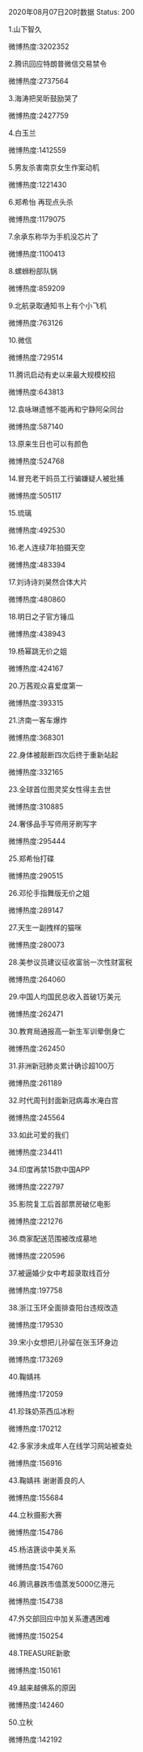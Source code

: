 2020年08月07日20时数据
Status: 200

1.山下智久

微博热度:3202352

2.腾讯回应特朗普微信交易禁令

微博热度:2737564

3.海涛把吴昕鼓励哭了

微博热度:2427759

4.白玉兰

微博热度:1412559

5.男友杀害南京女生作案动机

微博热度:1221430

6.郑希怡 再现点头杀

微博热度:1179075

7.余承东称华为手机没芯片了

微博热度:1100413

8.螺蛳粉部队锅

微博热度:859209

9.北航录取通知书上有个小飞机

微博热度:763126

10.微信

微博热度:729514

11.腾讯启动有史以来最大规模校招

微博热度:643813

12.袁咏琳遗憾不能再和宁静阿朵同台

微博热度:587140

13.原来生日也可以有颜色

微博热度:524768

14.冒充老干妈员工行骗嫌疑人被批捕

微博热度:505117

15.琉璃

微博热度:492530

16.老人连续7年拍摄天空

微博热度:483394

17.刘诗诗刘昊然合体大片

微博热度:480860

18.明日之子官方锤瓜

微博热度:438943

19.杨幂跳无价之姐

微博热度:424167

20.万茜观众喜爱度第一

微博热度:393315

21.济南一客车爆炸

微博热度:368301

22.身体被敲断四次后终于重新站起

微博热度:332165

23.全球首位图灵奖女性得主去世

微博热度:310885

24.奢侈品手写师用牙刷写字

微博热度:295444

25.郑希怡打碟

微博热度:290515

26.邓伦手指舞版无价之姐

微博热度:289147

27.天生一副拽样的猫咪

微博热度:280073

28.美参议员建议征收富翁一次性财富税

微博热度:264060

29.中国人均国民总收入首破1万美元

微博热度:262471

30.教育局通报高一新生军训晕倒身亡

微博热度:262450

31.非洲新冠肺炎累计确诊超100万

微博热度:261189

32.时代周刊封面新冠病毒水淹白宫

微博热度:245564

33.如此可爱的我们

微博热度:234411

34.印度再禁15款中国APP

微博热度:222797

35.影院复工后首部票房破亿电影

微博热度:221276

36.商家配送范围被改成墓地

微博热度:220596

37.被逼婚少女中考超录取线百分

微博热度:197758

38.浙江玉环全面排查阳台违规改造

微博热度:179530

39.宋小女想把儿孙留在张玉环身边

微博热度:173269

40.鞠婧祎

微博热度:172059

41.珍珠奶茶西瓜冰粉

微博热度:170212

42.多家涉未成年人在线学习网站被查处

微博热度:156916

43.鞠婧祎 谢谢善良的人

微博热度:155684

44.立秋摄影大赛

微博热度:154786

45.杨洁篪谈中美关系

微博热度:154760

46.腾讯暴跌市值蒸发5000亿港元

微博热度:154738

47.外交部回应中加关系遭遇困难

微博热度:150254

48.TREASURE新歌

微博热度:150161

49.越来越佛系的原因

微博热度:142460

50.立秋

微博热度:142192

